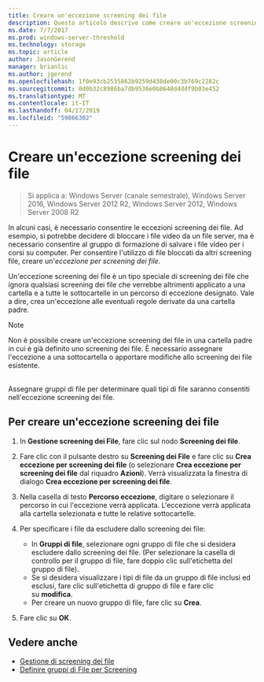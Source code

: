 ```yaml
---
title: Creare un'eccezione screening dei file
description: Questo articolo descrive come creare un'eccezione screening dei file
ms.date: 7/7/2017
ms.prod: windows-server-threshold
ms.technology: storage
ms.topic: article
author: JasonGerend
manager: brianlic
ms.author: jgerend
ms.openlocfilehash: 1f0e93cb2535862b9259d438de00c3b769c2282c
ms.sourcegitcommit: 0d0b32c8986ba7db9536e0b8648d4ddf9b03e452
ms.translationtype: MT
ms.contentlocale: it-IT
ms.lasthandoff: 04/17/2019
ms.locfileid: "59866302"
---
```

# <a name="create-a-file-screen-exception"></a>Creare un'eccezione screening dei file

> Si applica a: Windows Server (canale semestrale), Windows Server 2016, Windows Server 2012 R2, Windows Server 2012, Windows Server 2008 R2

In alcuni casi, è necessario consentire le eccezioni screening dei file. Ad esempio, si potrebbe decidere di bloccare i file video da un file server, ma è necessario consentire al gruppo di formazione di salvare i file video per i corsi su computer. Per consentire l'utilizzo di file bloccati da altri screening file, creare un'*eccezione per screening dei file*.

Un'eccezione screening dei file è un tipo speciale di screening dei file che ignora qualsiasi screening dei file che verrebbe altrimenti applicato a una cartella e a tutte le sottocartelle in un percorso di eccezione designato. Vale a dire, crea un'eccezione alle eventuali regole derivate da una cartella padre.

> [!Note]
> Non è possibile creare un'eccezione screening dei file in una cartella padre in cui è già definito uno screening dei file. È necessario assegnare l'eccezione a una sottocartella o apportare modifiche allo screening dei file esistente.

<br />
Assegnare gruppi di file per determinare quali tipi di file saranno consentiti nell'eccezione screening dei file.

## <a name="to-create-a-file-screen-exception"></a>Per creare un'eccezione screening dei file

1.  In **Gestione screening dei File**, fare clic sul nodo **Screening dei file**.

2.  Fare clic con il pulsante destro su **Screening dei File** e fare clic su **Crea eccezione per screening dei file** (o selezionare **Crea eccezione per screening dei file** dal riquadro **Azioni**). Verrà visualizzata la finestra di dialogo **Crea eccezione per screening dei file**.

3.  Nella casella di testo **Percorso eccezione**, digitare o selezionare il percorso in cui l'eccezione verrà applicata. L'eccezione verrà applicata alla cartella selezionata e tutte le relative sottocartelle.

4.  Per specificare i file da escludere dallo screening dei file:

    -   In **Gruppi di file**, selezionare ogni gruppo di file che si desidera escludere dallo screening dei file. (Per selezionare la casella di controllo per il gruppo di file, fare doppio clic sull'etichetta del gruppo di file).
    -   Se si desidera visualizzare i tipi di file da un gruppo di file inclusi ed esclusi, fare clic sull'etichetta di gruppo di file e fare clic su **modifica**.
    -   Per creare un nuovo gruppo di file, fare clic su **Crea**.

5.  Fare clic su **OK**.

## <a name="see-also"></a>Vedere anche

-   [Gestione di screening dei file](file-screening-management.md)
-   [Definire gruppi di File per Screening](define-file-groups-for-screening.md)


